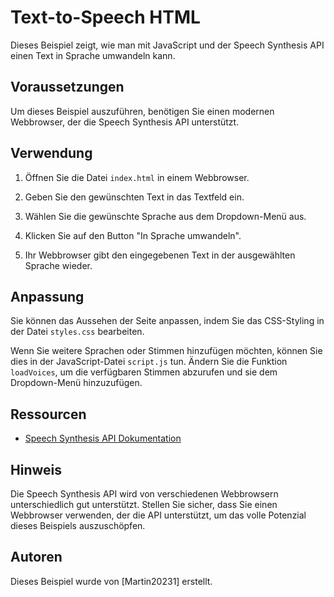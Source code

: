 # Text-to-Speech HTML

Dieses Beispiel zeigt, wie man mit JavaScript und der Speech Synthesis API einen Text in Sprache umwandeln kann.

## Voraussetzungen

Um dieses Beispiel auszuführen, benötigen Sie einen modernen Webbrowser, der die Speech Synthesis API unterstützt.

## Verwendung

1. Öffnen Sie die Datei `index.html` in einem Webbrowser.

2. Geben Sie den gewünschten Text in das Textfeld ein.

3. Wählen Sie die gewünschte Sprache aus dem Dropdown-Menü aus.

4. Klicken Sie auf den Button "In Sprache umwandeln".

5. Ihr Webbrowser gibt den eingegebenen Text in der ausgewählten Sprache wieder.

## Anpassung

Sie können das Aussehen der Seite anpassen, indem Sie das CSS-Styling in der Datei `styles.css` bearbeiten.

Wenn Sie weitere Sprachen oder Stimmen hinzufügen möchten, können Sie dies in der JavaScript-Datei `script.js` tun. Ändern Sie die Funktion `loadVoices`, um die verfügbaren Stimmen abzurufen und sie dem Dropdown-Menü hinzuzufügen.

## Ressourcen

- [Speech Synthesis API Dokumentation](https://developer.mozilla.org/en-US/docs/Web/API/SpeechSynthesis)

## Hinweis

Die Speech Synthesis API wird von verschiedenen Webbrowsern unterschiedlich gut unterstützt. Stellen Sie sicher, dass Sie einen Webbrowser verwenden, der die API unterstützt, um das volle Potenzial dieses Beispiels auszuschöpfen.

## Autoren

Dieses Beispiel wurde von [Martin20231] erstellt.
